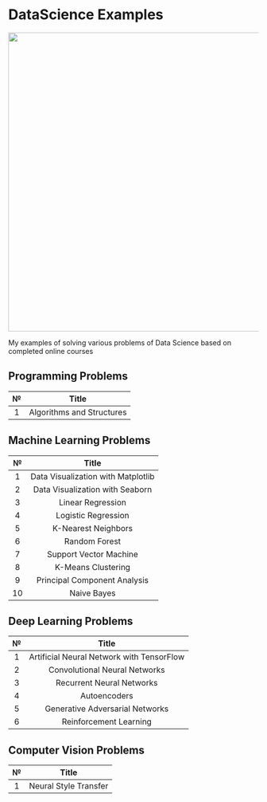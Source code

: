 # DataScience Examples

<p align="center"> 
<img src="https://tech-trust.org/wp-content/uploads/2017/03/examples.jpg" width="600">
</p>

My examples of solving various problems of Data Science based on completed online courses

## Programming Problems
| № | Title |
| :---: | :---: |
| 1 | Algorithms and Structures |

## Machine Learning Problems
| № | Title |
| :---: | :---: |
| 1 | Data Visualization with Matplotlib |
| 2 | Data Visualization with Seaborn |
| 3 | Linear Regression |
| 4 | Logistic Regression |
| 5 | K-Nearest Neighbors |
| 6 | Random Forest |
| 7 | Support Vector Machine |
| 8 | K-Means Clustering |
| 9 | Principal Component Analysis |
| 10 | Naive Bayes |

## Deep Learning Problems
| № | Title |
| :---: | :---: |
| 1 | Artificial Neural Network with TensorFlow |
| 2 | Convolutional Neural Networks |
| 3 | Recurrent Neural Networks |
| 4 | Autoencoders |
| 5 | Generative Adversarial Networks |
| 6 | Reinforcement Learning |

## Computer Vision Problems
| № | Title |
| :---: | :---: |
| 1 | Neural Style Transfer |
